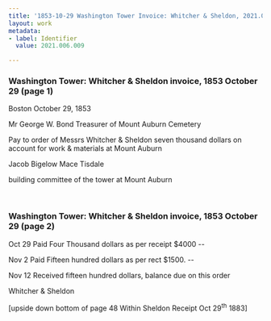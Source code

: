 ```yaml
---
title: '1853-10-29 Washington Tower Invoice: Whitcher & Sheldon, 2021.006.009'
layout: work
metadata:
- label: Identifier
  value: 2021.006.009

---
```

<div class="pages">
<div id="page-1262206">
<h3><a name="page-1262206">Washington Tower: Whitcher &amp; Sheldon invoice, 1853 October 29 (page 1)</a></h3>
<div class="page-content">
<p>Boston October 29, 1853</p>
<p>Mr George W. Bond<span class='line-break'> </span>Treasurer of Mount Auburn Cemetery</p>
<p>Pay to order of Messrs Whitcher &amp; <span class='line-break'> </span>Sheldon seven thousand dollars on account<span class='line-break'> </span>for work &amp; materials at Mount Auburn</p>
<p>Jacob Bigelow<span class='line-break'> </span>Mace Tisdale</p>
<p>building committee<span class='line-break'> </span>of the tower<span class='line-break'> </span>at Mount Auburn</p>
</div>
</div>
<br />
<div id="page-1262207">
<h3><a name="page-1262207">Washington Tower: Whitcher &amp; Sheldon invoice, 1853 October 29 (page 2)</a></h3>
<div class="page-content">
<p>Oct 29 Paid Four Thousand dollars<span class='line-break'> </span>as per receipt<span class='line-break'> </span>$4000 --</p>
<p>Nov 2 Paid Fifteen hundred<span class='line-break'> </span>dollars as per rect<span class='line-break'> </span>$1500. --</p>
<p>Nov 12 Received fifteen hundred<span class='line-break'> </span>dollars, balance due on this order</p>
<p>Whitcher &amp; Sheldon</p>
<p>[upside down bottom of page<span class='line-break'> </span>48<span class='line-break'> </span>Within Sheldon<span class='line-break'> </span>Receipt <span class='line-break'> </span>Oct 29<sup>th</sup> 1883]</p>
</div>
</div>
<br />
</div>
